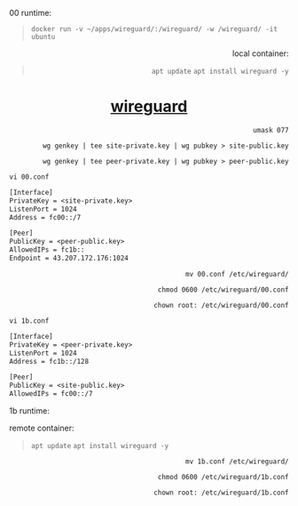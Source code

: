 00 runtime:
  
>```docker run -v ~/apps/wireguard/:/wireguard/ -w /wireguard/ -it ubuntu```
  
<span align="right">
  
  local container:
>```apt update```
>```apt install wireguard -y```

<span align="center">
  
  # [wireguard](https://ubuntu.com/server/docs/wireguard-vpn-introduction)

</span>

  ```umask 077```
  
  ```wg genkey | tee site-private.key | wg pubkey > site-public.key```
  
  ```wg genkey | tee peer-private.key | wg pubkey > peer-public.key```

</span>

```vi 00.conf```
```txt
[Interface]
PrivateKey = <site-private.key>
ListenPort = 1024
Address = fc00::/7

[Peer]
PublicKey = <peer-public.key>
AllowedIPs = fc1b::
Endpoint = 43.207.172.176:1024
```
<span align="right">
  
  ```mv 00.conf /etc/wireguard/```

  ```chmod 0600 /etc/wireguard/00.conf```

  ```chown root: /etc/wireguard/00.conf```

</span>

```vi 1b.conf```
```txt
[Interface]
PrivateKey = <peer-private.key>
ListenPort = 1024
Address = fc1b::/128

[Peer]
PublicKey = <site-public.key>
AllowedIPs = fc00::/7
```

1b runtime:
  
  remote container:
>```apt update```
>```apt install wireguard -y```

<span align="right">
  
  ```mv 1b.conf /etc/wireguard/```

  ```chmod 0600 /etc/wireguard/1b.conf```

  ```chown root: /etc/wireguard/1b.conf```
</span>

